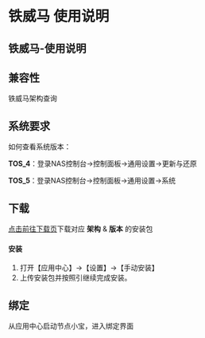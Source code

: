 # 铁威马 使用说明

## 铁威马-使用说明

## 兼容性

铁威马架构查询

## 系统要求

如何查看系统版本：

**TOS\_4**：登录NAS控制台->控制面板->通用设置->更新与还原

**TOS\_5**：登录NAS控制台->控制面板->通用设置->系统

## 下载

[点击前往下载页](https://www.iepose.com/download)下载对应 **架构** & **版本** 的安装包

#### 安装

1. 打开【应用中心】→【设置】→【手动安装】
2. 上传安装包并按照引继续完成安装。

## 绑定

从应用中心启动节点小宝，进入绑定界面
